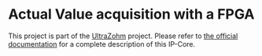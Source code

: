 # Actual Value acquisition with a FPGA

This project is part of the [UltraZohm](https://ultrazohm.com/) project. Please refer to [the official documentation](https://docs.ultrazohm.com/mpsoc/ip_cores/adc_ltc2311_v3/adc_ltc2311_v3.html) for a complete description of this IP-Core.

